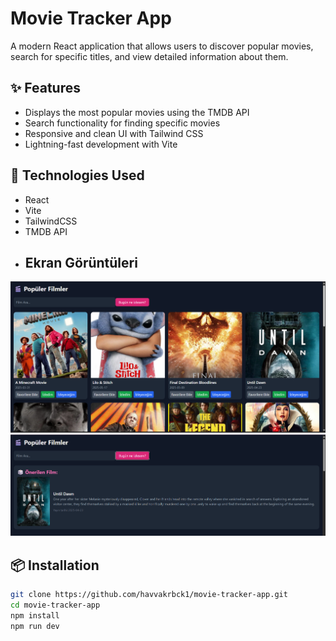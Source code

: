 # Movie Tracker App

A modern React application that allows users to discover popular movies, search for specific titles, and view detailed information about them.

## ✨ Features

- Displays the most popular movies using the TMDB API
- Search functionality for finding specific movies
- Responsive and clean UI with Tailwind CSS
- Lightning-fast development with Vite

## 🚀 Technologies Used

- React
- Vite
- TailwindCSS
- TMDB API
- ## Ekran Görüntüleri

![Screenshot](./Screenshot.png)
![Screenshot(2)](./Screenshot(2).png)


## 📦 Installation

```bash
git clone https://github.com/havvakrbck1/movie-tracker-app.git
cd movie-tracker-app
npm install
npm run dev
